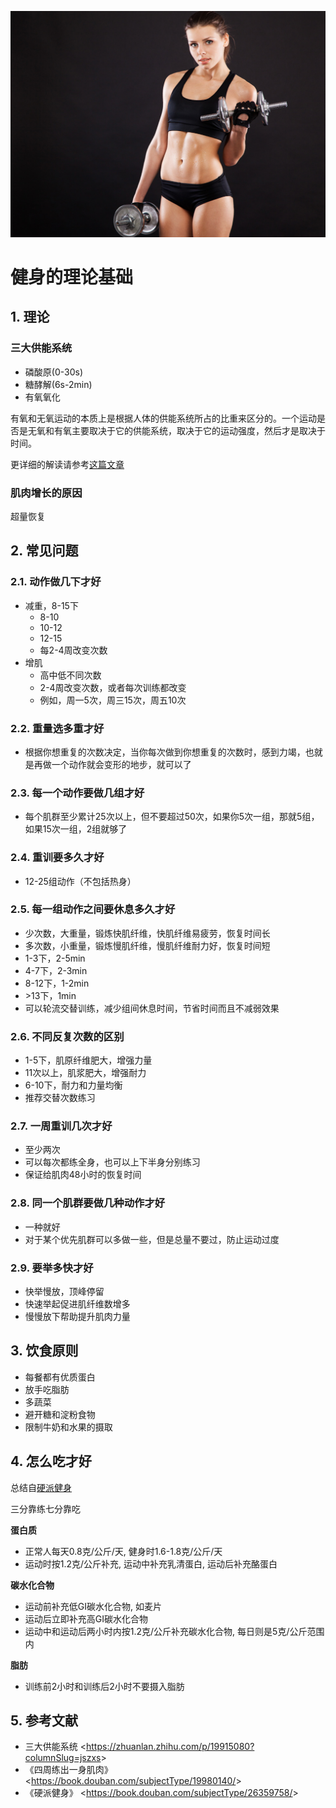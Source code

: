 ![bodybuilding](/images/bodybuilding.png)

# 健身的理论基础

## 1. 理论

### 三大供能系统

* 磷酸原(0-30s)
* 糖酵解(6s-2min)
* 有氧氧化

有氧和无氧运动的本质上是根据人体的供能系统所占的比重来区分的。一个运动是否是无氧和有氧主要取决于它的供能系统，取决于它的运动强度，然后才是取决于时间。

更详细的解读请参考[这篇文章](https://zhuanlan.zhihu.com/p/19915080?columnSlug=jszxs)

### 肌肉增长的原因

超量恢复

## 2. 常见问题

### 2.1. 动作做几下才好

* 减重，8-15下
  * 8-10
  * 10-12
  * 12-15
  * 每2-4周改变次数
* 增肌
  * 高中低不同次数
  * 2-4周改变次数，或者每次训练都改变
  * 例如，周一5次，周三15次，周五10次

### 2.2. 重量选多重才好

* 根据你想重复的次数决定，当你每次做到你想重复的次数时，感到力竭，也就是再做一个动作就会变形的地步，就可以了

### 2.3. 每一个动作要做几组才好

* 每个肌群至少累计25次以上，但不要超过50次，如果你5次一组，那就5组，如果15次一组，2组就够了

### 2.4. 重训要多久才好

* 12-25组动作（不包括热身）

### 2.5. 每一组动作之间要休息多久才好

* 少次数，大重量，锻炼快肌纤维，快肌纤维易疲劳，恢复时间长
* 多次数，小重量，锻炼慢肌纤维，慢肌纤维耐力好，恢复时间短
* 1-3下，2-5min
* 4-7下，2-3min
* 8-12下，1-2min
* &gt;13下，1min
* 可以轮流交替训练，减少组间休息时间，节省时间而且不减弱效果

### 2.6. 不同反复次数的区别

* 1-5下，肌原纤维肥大，增强力量
* 11次以上，肌浆肥大，增强耐力
* 6-10下，耐力和力量均衡
* 推荐交替次数练习

### 2.7. 一周重训几次才好

* 至少两次
* 可以每次都练全身，也可以上下半身分别练习
* 保证给肌肉48小时的恢复时间

### 2.8. 同一个肌群要做几种动作才好

* 一种就好
* 对于某个优先肌群可以多做一些，但是总量不要过，防止运动过度

### 2.9. 要举多快才好

* 快举慢放，顶峰停留
* 快速举起促进肌纤维数增多
* 慢慢放下帮助提升肌肉力量

## 3. 饮食原则

* 每餐都有优质蛋白
* 放手吃脂肪
* 多蔬菜
* 避开糖和淀粉食物
* 限制牛奶和水果的摄取

## 4. 怎么吃才好

总结自[硬派健身](https://book.douban.com/subjectType/26359758/)

三分靠练七分靠吃

**蛋白质**

* 正常人每天0.8克/公斤/天, 健身时1.6-1.8克/公斤/天
* 运动时按1.2克/公斤补充, 运动中补充乳清蛋白, 运动后补充酪蛋白

**碳水化合物**

* 运动前补充低GI碳水化合物, 如麦片
* 运动后立即补充高GI碳水化合物
* 运动中和运动后两小时内按1.2克/公斤补充碳水化合物, 每日则是5克/公斤范围内

**脂肪**

* 训练前2小时和训练后2小时不要摄入脂肪

## 5. 参考文献

* 三大供能系统 &lt;https://zhuanlan.zhihu.com/p/19915080?columnSlug=jszxs&gt;
* 《四周练出一身肌肉》 &lt;https://book.douban.com/subjectType/19980140/&gt;
* 《硬派健身》 &lt;https://book.douban.com/subjectType/26359758/&gt;